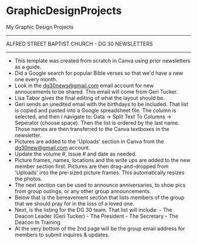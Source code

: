 # GraphicDesignProjects
My Graphic Design Projects
****************************************************
ALFRED STREET BAPTIST CHURCH - DG 30 NEWSLETTERS
****************************************************
- This template was created from scratch in Canva using prior newsletters as a guide.
- Did a Google search for popular Bible verses so that we'd have a new one every month.
- Look in the dg30news@gmail.com email account for new annoucements to be shared.  This email will come from Geri Tucker.
- Lisa Tabor gives the final editing of what the layout should be.
- Geri sends an unedited email with the birthdays to be included.  That list is copied and pasted into a Google spreadsheet file.
  The column is selected, and then I navigate to: Data -> Split Text To Columns -> Seperator (choose space).  Then the list
  is ordered by the last name.  Those names are then transferred to the Canva textboxes in the newsletter.
- Pictures are added to the 'Uploads' section in Canva from the dg30new@gmail.com account.
- Update the volume #, Issue # and date as needed.
- Picture frames, names, locations and the write ups are added to the new member section first.  Pictures are then drag-and-dropped
  from 'Uploads' into the pre-sized picture frames.  This automatically resizes the photos.
- The next section can be used to announce anniversaries, to show pics from group outings, or any other group announcements.
- Below that is the bereavement section that lists members of the group that we should pray for in the loss of a loved one.
- Next, is the listing for the DG 30 team.  That list will include:
             - The Deacon Leader (Geri Tucker)
             - The President
             - The Secretary
             - The Deacon In Training
- At the very bottom of the 2nd page will be the group email address for members to submit inquires & updates.
